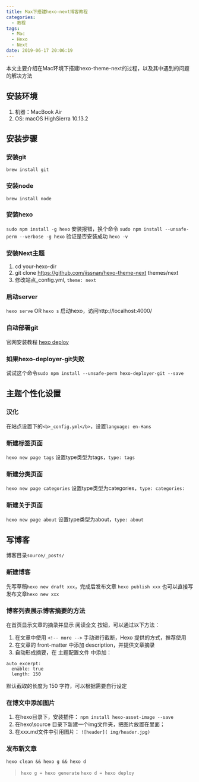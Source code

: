 ```yaml
---
title: Max下搭建hexo-next博客教程
categories:
  - 教程
tags:
  - Mac
  - Hexo
  - Next
date: 2019-06-17 20:06:19
---
```


本文主要介绍在Mac环境下搭建hexo-theme-next的过程，以及其中遇到的问题的解决方法
<!-- more -->
## 安装环境
1. 机器：MacBook Air
2. OS: macOS HighSierra 10.13.2

## 安装步骤

### 安装git
`brew install git`

### 安装node
`brew install node`

### 安装hexo
`sudo npm install -g hexo`
安装报错，换个命令
`sudo npm install --unsafe-perm --verbose -g hexo`
验证是否安装成功
`hexo -v`

### 安装Next主题
1. cd your-hexo-dir
2. git clone https://github.com/iissnan/hexo-theme-next themes/next
3. 修改站点_config.yml, `theme: next`

### 启动server
`hexo serve` OR `hexo s` 
 启动hexo，访问http://localhost:4000/

### 自动部署git
官网安装教程 [hexo deploy](https://hexo.io/zh-cn/docs/deployment.html)

### 如果hexo-deployer-git失败
试试这个命令`sudo npm install --unsafe-perm hexo-deployer-git --save`

## 主题个性化设置

### 汉化
在站点设置下的`<b>_config.yml</b>`，设置`language: en-Hans`

### 新建标签页面
`hexo new page tags`
设置type类型为tags，`type: tags`

### 新建分类页面
`hexo new page categories`
设置type类型为categories，`type: categories:`

### 新建关于页面
`hexo new page about`
设置type类型为about，`type: about`



## 写博客
博客目录`source/_posts/`
### 新建博客
先写草稿`hexo new draft xxx`，完成后发布文章 `hexo publish xxx`
也可以直接写发布文章`hexo new xxx`

### 博客列表展示博客摘要的方法
在首页显示文章的摘录并显示 阅读全文 按钮，可以通过以下方法：
1. 在文章中使用 `<!-- more -->` 手动进行截断，Hexo 提供的方式，推荐使用
2. 在文章的 front-matter 中添加 description，并提供文章摘录
3. 自动形成摘要，在 主题配置文件 中添加：
```
auto_excerpt:
  enable: true
  length: 150
```
默认截取的长度为 150 字符，可以根据需要自行设定

### 在博文中添加图片
1. 在hexo目录下，安装插件：
`npm install hexo-asset-image --save`
2. 在hexo\source 目录下新建一个img文件夹，把图片放置在里面；
3. 在xxx.md文件中引用图片：
`![header]( img/header.jpg)`

### 发布新文章
`hexo clean && hexo g && hexo d`
> `hexo g = hexo generate`
> `hexo d = hexo deploy`

